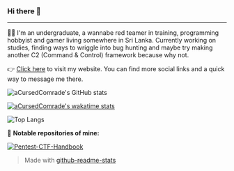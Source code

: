 ### Hi there 👋
***

:technologist: I'm an undergraduate, a wannabe red teamer in training, programming hobbyist and gamer living somewhere in Sri Lanka. Currently working on studies, finding ways to wriggle into bug hunting and maybe try making another C2 (Command & Control) framework because why not.

:point_right: [Click here](https://node-apps-acursedcomrade.koyeb.app/) to visit my website. You can find more social links and a quick way to message me there.

![aCursedComrade's GitHub stats](https://github-readme-stats.vercel.app/api?username=aCursedComrade&hide=prs,issues&show_icons=true&theme=radical)

[![aCursedComrade's wakatime stats](https://github-readme-stats.vercel.app/api/wakatime?username=@aCursedComrade&layout=compact&theme=radical)](https://wakatime.com/@aCursedComrade)

![Top Langs](https://github-readme-stats.vercel.app/api/top-langs/?username=anuraghazra&layout=compact&theme=radical)

:notebook: **Notable repositories of mine:**

[![Pentest-CTF-Handbook](https://github-readme-stats.vercel.app/api/pin/?username=aCursedComrade&repo=Pentest-CTF-Handbook&theme=radical)](https://github.com/aCursedComrade/Pentest-CTF-Handbook)

> Made with [github-readme-stats](https://github.com/anuraghazra/github-readme-stats)

